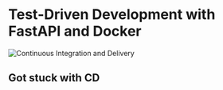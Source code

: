 # Test-Driven Development with FastAPI and Docker

![Continuous Integration and Delivery](https://github.com/vilius-kul/fastapi-tdd-docker/workflows/Continuous%20Integration%20and%20Delivery/badge.svg?branch=main)

## Got stuck with CD
